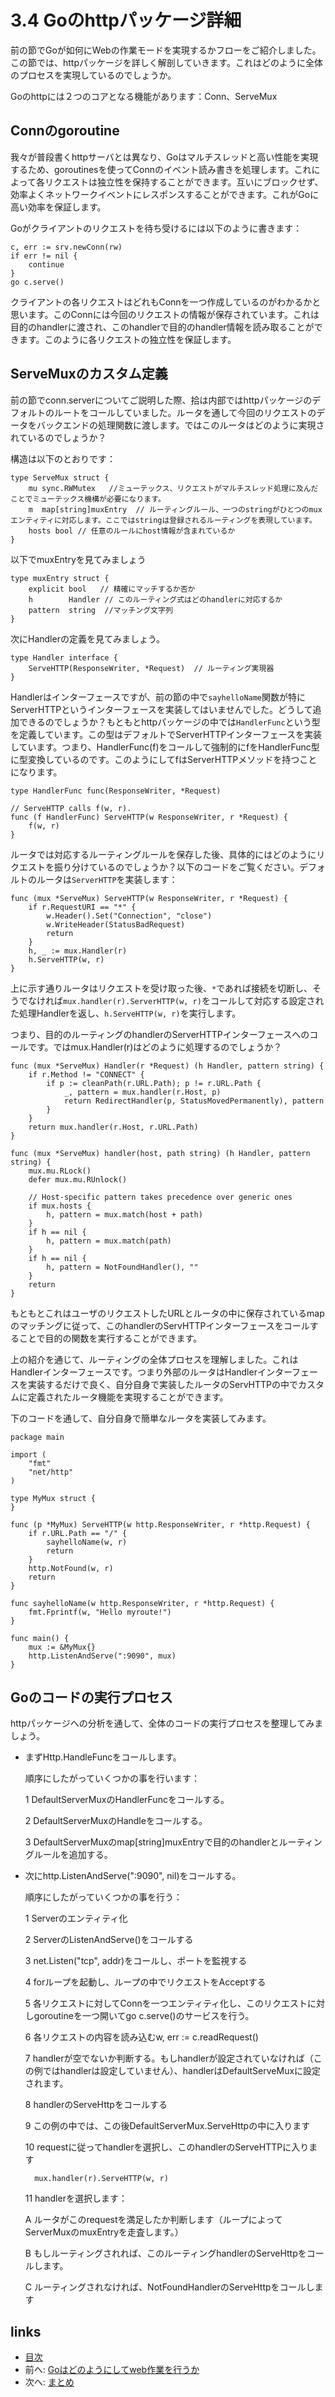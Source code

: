 # 3.4 Goのhttpパッケージ詳細
前の節でGoが如何にWebの作業モードを実現するかフローをご紹介しました。この節では、httpパッケージを詳しく解剖していきます。これはどのように全体のプロセスを実現しているのでしょうか。

Goのhttpには２つのコアとなる機能があります：Conn、ServeMux

## Connのgoroutine
我々が普段書くhttpサーバとは異なり、Goはマルチスレッドと高い性能を実現するため、goroutinesを使ってConnのイベント読み書きを処理します。これによって各リクエストは独立性を保持することができます。互いにブロックせず、効率よくネットワークイベントにレスポンスすることができます。これがGoに高い効率を保証します。

Goがクライアントのリクエストを待ち受けるには以下のように書きます：

	c, err := srv.newConn(rw)
	if err != nil {
		continue
	}
	go c.serve()

クライアントの各リクエストはどれもConnを一つ作成しているのがわかるかと思います。このConnには今回のリクエストの情報が保存されています。これは目的のhandlerに渡され、このhandlerで目的のhandler情報を読み取ることができます。このように各リクエストの独立性を保証します。

## ServeMuxのカスタム定義
前の節でconn.serverについてご説明した際、拾は内部ではhttpパッケージのデフォルトのルートをコールしていました。ルータを通して今回のリクエストのデータをバックエンドの処理関数に渡します。ではこのルータはどのように実現されているのでしょうか？

構造は以下のとおりです：

	type ServeMux struct {
		mu sync.RWMutex   //ミューテックス、リクエストがマルチスレッド処理に及んだことでミューテックス機構が必要になります。
		m  map[string]muxEntry  // ルーティングルール、一つのstringがひとつのmuxエンティティに対応します。ここではstringは登録されるルーティングを表現しています。
		hosts bool // 任意のルールにhost情報が含まれているか
	}

以下でmuxEntryを見てみましょう

	type muxEntry struct {
		explicit bool   // 精確にマッチするか否か
		h        Handler // このルーティング式はどのhandlerに対応するか
		pattern  string  //マッチング文字列
	}

次にHandlerの定義を見てみましょう。

	type Handler interface {
		ServeHTTP(ResponseWriter, *Request)  // ルーティング実現器
	}

Handlerはインターフェースですが、前の節の中で`sayhelloName`関数が特にServerHTTPというインターフェースを実装してはいませんでした。どうして追加できるのでしょうか？もともとhttpパッケージの中では`HandlerFunc`という型を定義しています。この型はデフォルトでServerHTTPインターフェースを実装しています。つまり、HandlerFunc(f)をコールして強制的にfをHandlerFunc型に型変換しているのです。このようにしてfはServerHTTPメソッドを持つことになります。

	type HandlerFunc func(ResponseWriter, *Request)

	// ServeHTTP calls f(w, r).
	func (f HandlerFunc) ServeHTTP(w ResponseWriter, r *Request) {
		f(w, r)
	}

ルータでは対応するルーティングルールを保存した後、具体的にはどのようにリクエストを振り分けているのでしょうか？以下のコードをご覧ください。デフォルトのルータは`ServerHTTP`を実装します：

	func (mux *ServeMux) ServeHTTP(w ResponseWriter, r *Request) {
		if r.RequestURI == "*" {
			w.Header().Set("Connection", "close")
			w.WriteHeader(StatusBadRequest)
			return
		}
		h, _ := mux.Handler(r)
		h.ServeHTTP(w, r)
	}

上に示す通りルータはリクエストを受け取った後、`*`であれば接続を切断し、そうでなければ`mux.handler(r).ServerHTTP(w, r)`をコールして対応する設定された処理Handlerを返し、`h.ServeHTTP(w, r)`を実行します。

つまり、目的のルーティングのhandlerのServerHTTPインターフェースへのコールです。ではmux.Handler(r)はどのように処理するのでしょうか？

	func (mux *ServeMux) Handler(r *Request) (h Handler, pattern string) {
		if r.Method != "CONNECT" {
			if p := cleanPath(r.URL.Path); p != r.URL.Path {
				_, pattern = mux.handler(r.Host, p)
				return RedirectHandler(p, StatusMovedPermanently), pattern
			}
		}	
		return mux.handler(r.Host, r.URL.Path)
	}
	
	func (mux *ServeMux) handler(host, path string) (h Handler, pattern string) {
		mux.mu.RLock()
		defer mux.mu.RUnlock()

		// Host-specific pattern takes precedence over generic ones
		if mux.hosts {
			h, pattern = mux.match(host + path)
		}
		if h == nil {
			h, pattern = mux.match(path)
		}
		if h == nil {
			h, pattern = NotFoundHandler(), ""
		}
		return
	}

もともとこれはユーザのリクエストしたURLとルータの中に保存されているmapのマッチングに従って、このhandlerのServHTTPインターフェースをコールすることで目的の関数を実行することができます。

上の紹介を通じて、ルーティングの全体プロセスを理解しました。これはHandlerインターフェースです。つまり外部のルータはHandlerインターフェースを実装するだけで良く、自分自身で実装したルータのServHTTPの中でカスタムに定義されたルータ機能を実現することができます。

下のコードを通して、自分自身で簡単なルータを実装してみます。

	package main

	import (
		"fmt"
		"net/http"
	)

	type MyMux struct {
	}

	func (p *MyMux) ServeHTTP(w http.ResponseWriter, r *http.Request) {
		if r.URL.Path == "/" {
			sayhelloName(w, r)
			return
		}
		http.NotFound(w, r)
		return
	}

	func sayhelloName(w http.ResponseWriter, r *http.Request) {
		fmt.Fprintf(w, "Hello myroute!")
	}

	func main() {
		mux := &MyMux{}
		http.ListenAndServe(":9090", mux)
	}

## Goのコードの実行プロセス

httpパッケージへの分析を通して、全体のコードの実行プロセスを整理してみましょう。

- まずHttp.HandleFuncをコールします。

	順序にしたがっていくつかの事を行います：

	1 DefaultServerMuxのHandlerFuncをコールする。

	2 DefaultServerMuxのHandleをコールする。

	3 DefaultServerMuxのmap[string]muxEntryで目的のhandlerとルーティングルールを追加する。

- 次にhttp.ListenAndServe(":9090", nil)をコールする。

	順序にしたがっていくつかの事を行う：

	1 Serverのエンティティ化

	2 ServerのListenAndServe()をコールする

	3 net.Listen("tcp", addr)をコールし、ポートを監視する

	4 forループを起動し、ループの中でリクエストをAcceptする

	5 各リクエストに対してConnを一つエンティティ化し、このリクエストに対しgoroutineを一つ開いてgo c.serve()のサービスを行う。

	6 各リクエストの内容を読み込むw, err := c.readRequest()

	7 handlerが空でないか判断する。もしhandlerが設定されていなければ（この例ではhandlerは設定していません）、handlerはDefaultServeMuxに設定されます。

	8 handlerのServeHttpをコールする

	9 この例の中では、この後DefaultServerMux.ServeHttpの中に入ります

	10 requestに従ってhandlerを選択し、このhandlerのServeHTTPに入ります

		mux.handler(r).ServeHTTP(w, r)

	11 handlerを選択します：

	A ルータがこのrequestを満足したか判断します（ループによってServerMuxのmuxEntryを走査します。）

	B もしルーティングされれば、このルーティングhandlerのServeHttpをコールします。

	C ルーティングされなければ、NotFoundHandlerのServeHttpをコールします

## links
   * [目次](<preface.md>)
   * 前へ: [Goはどのようにしてweb作業を行うか](<03.3.md>)
   * 次へ: [まとめ](<03.5.md>)
